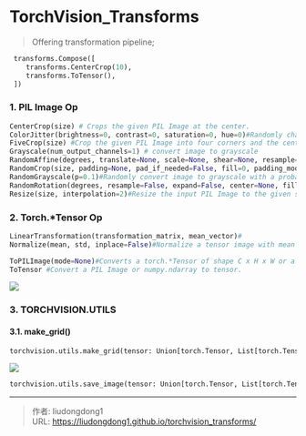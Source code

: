 # TorchVision_Transforms


> Offering transformation pipeline;

```python
 transforms.Compose([
    transforms.CenterCrop(10),
    transforms.ToTensor(),
 ])
```

### 1. PIL Image Op

```python
CenterCrop(size) # Crops the given PIL Image at the center.
ColorJitter(brightness=0, contrast=0, saturation=0, hue=0)#Randomly change the brightness, contrast and saturation of an image.
FiveCrop(size) #Crop the given PIL Image into four corners and the central crop
Grayscale(num_output_channels=1) # convert image to grayscale
RandomAffine(degrees, translate=None, scale=None, shear=None, resample=False, fillcolor=0)#Random affine transformation of the image keeping center invariant
RandomCrop(size, padding=None, pad_if_needed=False, fill=0, padding_mode='constant')#Crop the given PIL Image at a random location.
RandomGrayscale(p=0.1)#Randomly convert image to grayscale with a probability of p (default 0.1).
RandomRotation(degrees, resample=False, expand=False, center=None, fill=None)#Rotate the image by angle.
Resize(size, interpolation=2)#Resize the input PIL Image to the given size.
```

### 2. Torch.*Tensor Op

```python
LinearTransformation(transformation_matrix, mean_vector)#
Normalize(mean, std, inplace=False)#Normalize a tensor image with mean and standard deviation. Given mean: (mean[1],...,mean[n]) and std: (std[1],..,std[n]) for n channels, this transform will normalize each channel of the input torch.*Tensor i.e., output[channel] = (input[channel] - mean[channel]) / std[channel]

ToPILImage(mode=None)#Converts a torch.*Tensor of shape C x H x W or a numpy ndarray of shape H x W x C to a PIL Image while preserving the value range.
ToTensor #Convert a PIL Image or numpy.ndarray to tensor.
```

![](https://lddpicture.oss-cn-beijing.aliyuncs.com/picture/image-20201017150852446.png)

### 3. TORCHVISION.UTILS

#### 3.1. make_grid()   

```python
torchvision.utils.make_grid(tensor: Union[torch.Tensor, List[torch.Tensor]], nrow: int = 8, padding: int = 2, normalize: bool = False, range: Optional[Tuple[int, int]] = None, scale_each: bool = False, pad_value: int = 0) → torch.Tensor
```

![](https://lddpicture.oss-cn-beijing.aliyuncs.com/picture/image-20201017151754444.png)

```python
torchvision.utils.save_image(tensor: Union[torch.Tensor, List[torch.Tensor]], fp: Union[str, pathlib.Path, BinaryIO], nrow: int = 8, padding: int = 2, normalize: bool = False, range: Optional[Tuple[int, int]] = None, scale_each: bool = False, pad_value: int = 0, format: Optional[str] = None) → None
```



---

> 作者: liudongdong1  
> URL: https://liudongdong1.github.io/torchvision_transforms/  

